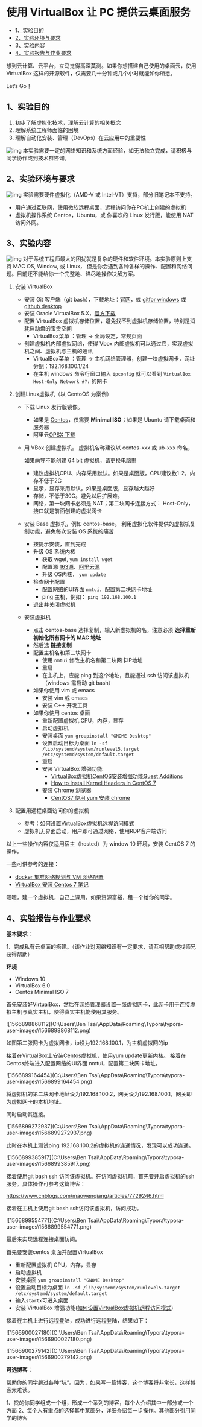 # 使用 VirtualBox 让 PC 提供云桌面服务

- [1、实验目的](https://pmlpml.github.io/ServiceComputingOnCloud/ex-install-cloud#1实验目的)
- [2、实验环境与要求](https://pmlpml.github.io/ServiceComputingOnCloud/ex-install-cloud#2实验环境与要求)
- [3、实验内容](https://pmlpml.github.io/ServiceComputingOnCloud/ex-install-cloud#3实验内容)
- [4、实验报告与作业要求](https://pmlpml.github.io/ServiceComputingOnCloud/ex-install-cloud#4实验报告与作业要求)

想到云计算、云平台，立马觉得高深莫测。如果你想搭建自己使用的桌面云，使用 VirtualBox 这样的开源软件，仅需要几十分钟或几个小时就能如你所愿。

Let’s Go！

## 1、实验目的

1. 初步了解虚拟化技术，理解云计算的相关概念
2. 理解系统工程师面临的困境
3. 理解自动化安装、管理（DevOps）在云应用中的重要性

![img](https://pmlpml.github.io/unity3d-learning/images/drf/info.png) 本实验需要一定的网络知识和系统方面经验，如无法独立完成，请积极与同学协作或到技术群咨询。

## 2、实验环境与要求

![img](https://pmlpml.github.io/unity3d-learning/images/drf/info.png) 实验需要硬件虚拟化（AMD-V 或 Intel-VT）支持，部分旧笔记本不支持。

- 用户通过互联网，使用微软远程桌面，远程访问你在PC机上创建的虚拟机
- 虚拟机操作系统 Centos，Ubuntu，或 你喜欢的 Linux 发行版，能使用 NAT 访问外网。

## 3、实验内容

![img](https://pmlpml.github.io/unity3d-learning/images/drf/info.png) 对于系统工程师最大的困扰就是复杂的硬件和软件环境。本实验原则上支持 MAC OS, Window, 或 Linux， 但是你会遇到各种各样的操作、配置和网络问题。目前还不能给你一个完整地、详尽地操作决解方案。

1. 安装 VirtualBox

   - 安装 Git 客户端（git bash），下载地址：[官网](https://git-scm.com/downloads/)，或 [gitfor windows](https://gitforwindows.org/) 或 [github desktop](https://desktop.github.com/)
   - 安装 Oracle VirtualBox 5.X，[官方下载](https://www.virtualbox.org/)
   - 配置 VirtualBox 虚拟机存储位置，避免找不到虚拟机存储位置，特别是消耗启动盘的宝贵空间
     - VirtualBox菜单 ：管理 -> 全局设定，常规页面
   - 创建虚拟机内部虚拟网络，使得 Vbox 内部虚拟机可以通过它，实现虚拟机之间、虚拟机与主机的通讯
     - VirtualBox菜单 ：管理 -> 主机网络管理器，创建一块虚拟网卡，网址分配：192.168.100.1/24
     - 在主机 windows 命令行窗口输入 `ipconfig` 就可以看到 `VirtualBox Host-Only Network #?:` 的网卡

2. 创建Linux虚拟机（以 CentoOS 为案例）

   - 下载 Linux 发行版镜像。

     - 如果是 [Centos](https://www.centos.org/download/)，仅需要 **Minimal ISO**；如果是 Ubuntu 请下载桌面和服务器
     - 阿里云[OPSX 下载](https://opsx.alibaba.com/mirror)

   - 用 VBox 创建虚拟机。 虚拟机名称建议以 centos-xxx 或 ub-xxx 命名，

     如果向导不能创建 64 bit 虚拟机，请更换电脑!!!

     - 建议虚拟机CPU、内存采用默认。如果是桌面版，CPU建议数1-2，内存不低于2G
     - 显示，显存采用默认。如果是桌面版，显存越大越好
     - 存储，不低于30G。避免以后扩展难。
     - 网络，第一块网卡必须是 NAT；第二块网卡连接方式： Host-Only，接口就是前面创建的虚拟网卡

   - 安装 Base 虚拟机，例如 centos-base。 利用虚拟化软件提供的虚拟机复制功能，避免每次安装 OS 系统的痛苦

     - 按提示安装，直到完成
     - 升级 OS 系统内核
       - 获取 wget, `yum install wget`
       - 配置源 [163源](http://mirrors.163.com/.help/centos.html)、[阿里云源](https://opsx.alibaba.com/mirror)
       - 升级 OS内核， `yum update`
     - 检查网卡配置
       - 配置网络的UI界面 `nmtui`，配置第二块网卡地址
       - ping 主机，例如： `ping 192.168.100.1`
     - 退出并关闭虚拟机

   - 安装虚拟机

     - 点击 centos-base 选择复制，输入新虚拟机的名，注意必须 **选择重新初始化所有网卡的 MAC 地址**
     - 然后选 **链接复制**
     - 配置主机名和第二块网卡
       - 使用 `nmtui` 修改主机名和第二块网卡IP地址
       - 重启
       - 在主机上，应能 ping 到这个地址，且能通过 ssh 访问该虚拟机（windows 需启动 git bash）
     - 如果你使用 vim 或 emacs
       - 安装 vim 或 emacs
       - 安装 C++ 开发工具
     - 如果你使用 centos 桌面
       - 重新配置虚拟机 CPU，内存，显存
       - 启动虚拟机
       - 安装桌面 `yum groupinstall "GNOME Desktop"`
       - 设置启动目标为桌面 `ln -sf /lib/systemd/system/runlevel5.target /etc/systemd/system/default.target`
       - 重启
       - 安装 VirtualBox 增强功能
         - [VirtualBox虚拟机CentOS安装增强功能Guest Additions](https://www.jianshu.com/p/7c556c783bb2)
         - [How to Install Kernel Headers in CentOS 7](https://www.tecmint.com/install-kernel-headers-in-centos-7/)
       - 安装 Chrome 浏览器
         - [CentOS7 使用 yum 安装 chrome](https://blog.csdn.net/pmlpml/article/details/70953626)

3. 配置用远程桌面访问你的虚拟机

   - 参考：[如何设置VirtualBox虚拟机远程访问模式](https://www.jianshu.com/p/6f0f35fa2c4f)
   - 虚拟机无界面启动，用户即可通过网络，使用RDP客户端访问

以上一些操作内容仅适用宿主（hosted）为 window 10 环境，安装 CentOS 7 的操作。

一些可供参考的连接：

- [docker 集群网络规划与 VM 网络配置](https://blog.csdn.net/pmlpml/article/details/53786382)
- [VirtualBox 安装 Centos 7 笔记](https://blog.csdn.net/pmlpml/article/details/51534210)

嗯嗯，建一个虚拟机，自己上课用。如果资源富裕，租一个给你的同学。

## 4、实验报告与作业要求

**基本要求**：

1、完成私有云桌面的搭建。（该作业对网络知识有一定要求，请互相帮助或找师兄获得帮助）

**环境**

- Windows 10
- VirtualBox 6.0
- Centos Minimal ISO 7

首先安装好VirtualBox，然后在网络管理器设置一张虚拟网卡，此网卡用于连接虚拟主机与真实主机，使得真实主机能使用其服务。

![1566898868112](C:\Users\Ben Tsai\AppData\Roaming\Typora\typora-user-images\1566898868112.png)

如图第二张网卡为虚拟网卡，ip设为192.168.100.1，为主机虚拟网的ip

接着在VirtualBox上安装Centos虚拟机，使用yum update更新内核。
接着在Centos终端进入配置网络的UI界面 nmtui，配置第二块网卡地址。

![1566899164454](C:\Users\Ben Tsai\AppData\Roaming\Typora\typora-user-images\1566899164454.png)

将虚拟机的第二块网卡地址设为192.168.100.2，网关设为192.168.100.1，网关即为虚拟网卡的本机地址。

同时启动其连接。

![1566899272937](C:\Users\Ben Tsai\AppData\Roaming\Typora\typora-user-images\1566899272937.png)

此时在本机上测试ping 192.168.100.2的虚拟机的连通情况，发现可以成功连通。

![1566899385917](C:\Users\Ben Tsai\AppData\Roaming\Typora\typora-user-images\1566899385917.png)

接着使用git bash ssh 访问该虚拟机。在访问虚拟机前，首先要开启虚拟机的ssh服务。具体操作可参考这篇博客：

https://www.cnblogs.com/maowenqiang/articles/7729246.html

接着在主机上使用git bash ssh访问该虚拟机，访问成功。

![1566899554771](C:\Users\Ben Tsai\AppData\Roaming\Typora\typora-user-images\1566899554771.png)

最后来实现远程连接桌面访问。

首先要安装centos 桌面并配置VirtualBox

- 重新配置虚拟机 CPU，内存，显存
- 启动虚拟机
- 安装桌面 `yum groupinstall "GNOME Desktop"`
- 设置启动目标为桌面 `ln -sf /lib/systemd/system/runlevel5.target /etc/systemd/system/default.target`
- 输入`startx`可进入桌面
- 安装 VirtualBox 增强功能([如何设置VirtualBox虚拟机远程访问模式](https://www.jianshu.com/p/6f0f35fa2c4f))

接着在主机上进行远程登陆，成功进行远程登陆，结果如下：

![1566900027180](C:\Users\Ben Tsai\AppData\Roaming\Typora\typora-user-images\1566900027180.png)



![1566900279142](C:\Users\Ben Tsai\AppData\Roaming\Typora\typora-user-images\1566900279142.png)

**可选博客**：

帮助你的同学趟过各种“坑”。因为，如果写一篇博客，这个博客将非常长，这样博客太难读。

1、找的你同学组成一个组，形成一个系列的博客，每个人介绍其中一部分或一个方面
2、每个人有重点的选择其中某部分，详细介绍每一步操作。其他部分引用同学的博客
